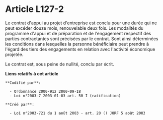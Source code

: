 # Article L127-2

Le contrat d'appui au projet d'entreprise est conclu pour une durée qui ne peut excéder douze mois, renouvelable deux fois.
Les modalités du programme d'appui et de préparation et de l'engagement respectif des parties contractantes sont précisées
par le contrat. Sont ainsi déterminées les conditions dans lesquelles la personne bénéficiaire peut prendre à l'égard des
tiers des engagements en relation avec l'activité économique projetée.

Le contrat est, sous peine de nullité, conclu par écrit.

**Liens relatifs à cet article**

	**Codifié par**:

	  - Ordonnance 2000-912 2000-09-18
	  - Loi n°2003-7 2003-01-03 art. 50 I (ratification)

	**Créé par**:

	  - Loi n°2003-721 du 1 août 2003 - art. 20 () JORF 5 août 2003
